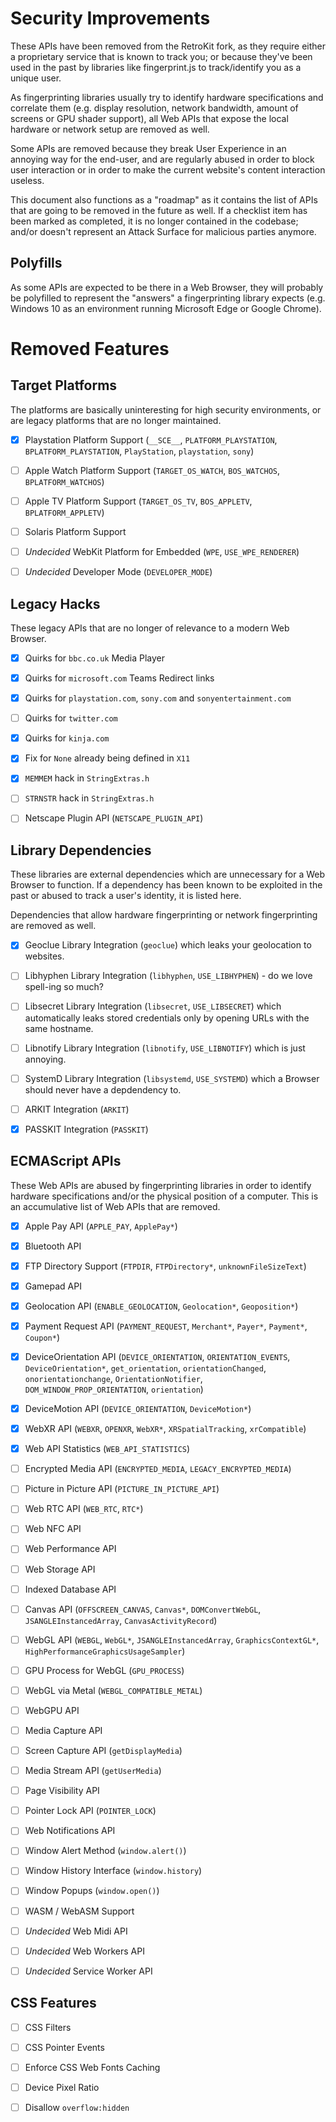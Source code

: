 
# Security Improvements

These APIs have been removed from the RetroKit fork, as they require either a
proprietary service that is known to track you; or because they've been used in
the past by libraries like fingerprint.js to track/identify you as a unique user.

As fingerprinting libraries usually try to identify hardware specifications and
correlate them (e.g. display resolution, network bandwidth, amount of screens or
GPU shader support), all Web APIs that expose the local hardware or network setup
are removed as well.

Some APIs are removed because they break User Experience in an annoying way
for the end-user, and are regularly abused in order to block user interaction
or in order to make the current website's content interaction useless.

This document also functions as a "roadmap" as it contains the list of APIs that
are going to be removed in the future as well. If a checklist item has been marked
as completed, it is no longer contained in the codebase; and/or doesn't represent
an Attack Surface for malicious parties anymore.

## Polyfills

As some APIs are expected to be there in a Web Browser, they will probably be
polyfilled to represent the "answers" a fingerprinting library expects (e.g.
Windows 10 as an environment running Microsoft Edge or Google Chrome).


# Removed Features

## Target Platforms

The platforms are basically uninteresting for high security environments, or are
legacy platforms that are no longer maintained.

- [x] Playstation Platform Support (`__SCE__`, `PLATFORM_PLAYSTATION`, `BPLATFORM_PLAYSTATION`, `PlayStation`, `playstation`, `sony`)
- [ ] Apple Watch Platform Support (`TARGET_OS_WATCH`, `BOS_WATCHOS`, `BPLATFORM_WATCHOS`)
- [ ] Apple TV Platform Support (`TARGET_OS_TV`, `BOS_APPLETV`, `BPLATFORM_APPLETV`)
- [ ] Solaris Platform Support
- [ ] *Undecided* WebKit Platform for Embedded (`WPE`, `USE_WPE_RENDERER`)
- [ ] *Undecided* Developer Mode (`DEVELOPER_MODE`)


## Legacy Hacks

These legacy APIs that are no longer of relevance to a modern Web Browser.

- [x] Quirks for `bbc.co.uk` Media Player
- [x] Quirks for `microsoft.com` Teams Redirect links
- [x] Quirks for `playstation.com`, `sony.com` and `sonyentertainment.com`
- [ ] Quirks for `twitter.com`
- [x] Quirks for `kinja.com`
- [x] Fix for `None` already being defined in `X11`
- [x] `MEMMEM` hack in `StringExtras.h`
- [ ] `STRNSTR` hack in `StringExtras.h`
- [ ] Netscape Plugin API (`NETSCAPE_PLUGIN_API`)


## Library Dependencies

These libraries are external dependencies which are unnecessary for a Web Browser
to function. If a dependency has been known to be exploited in the past or abused
to track a user's identity, it is listed here.

Dependencies that allow hardware fingerprinting or network fingerprinting are
removed as well.

- [x] Geoclue Library Integration (`geoclue`) which leaks your geolocation to websites.
- [ ] Libhyphen Library Integration (`libhyphen`, `USE_LIBHYPHEN`) - do we love spell-ing so much?
- [ ] Libsecret Library Integration (`libsecret`, `USE_LIBSECRET`) which automatically leaks stored credentials only by opening URLs with the same hostname.
- [ ] Libnotify Library Integration (`libnotify`, `USE_LIBNOTIFY`) which is just annoying.
- [ ] SystemD Library Integration (`libsystemd`, `USE_SYSTEMD`) which a Browser should never have a depdendency to.
- [ ] ARKIT Integration (`ARKIT`)
- [x] PASSKIT Integration (`PASSKIT`)


## ECMAScript APIs

These Web APIs are abused by fingerprinting libraries in order to identify hardware
specifications and/or the physical position of a computer. This is an accumulative
list of Web APIs that are removed.

- [x] Apple Pay API (`APPLE_PAY`, `ApplePay*`)
- [x] Bluetooth API

- [x] FTP Directory Support (`FTPDIR`, `FTPDirectory*`, `unknownFileSizeText`)
- [x] Gamepad API
- [x] Geolocation API (`ENABLE_GEOLOCATION`, `Geolocation*`, `Geoposition*`)
- [x] Payment Request API (`PAYMENT_REQUEST`, `Merchant*`, `Payer*`, `Payment*`, `Coupon*`)
- [x] DeviceOrientation API (`DEVICE_ORIENTATION`, `ORIENTATION_EVENTS`, `DeviceOrientation*`, `get_orientation`, `orientationChanged`, `onorientationchange`, `OrientationNotifier`, `DOM_WINDOW_PROP_ORIENTATION`, `orientation`)
- [x] DeviceMotion API (`DEVICE_ORIENTATION`, `DeviceMotion*`)
- [x] WebXR API (`WEBXR`, `OPENXR`, `WebXR*`, `XRSpatialTracking`, `xrCompatible`)
- [x] Web API Statistics (`WEB_API_STATISTICS`)

- [ ] Encrypted Media API (`ENCRYPTED_MEDIA`, `LEGACY_ENCRYPTED_MEDIA`)
- [ ] Picture in Picture API (`PICTURE_IN_PICTURE_API`)
- [ ] Web RTC API (`WEB_RTC`, `RTC*`)
- [ ] Web NFC API
- [ ] Web Performance API
- [ ] Web Storage API
- [ ] Indexed Database API
- [ ] Canvas API (`OFFSCREEN_CANVAS`, `Canvas*`, `DOMConvertWebGL`, `JSANGLEInstancedArray`, `CanvasActivityRecord`)
- [ ] WebGL API (`WEBGL`, `WebGL*`, `JSANGLEInstancedArray`, `GraphicsContextGL*`, `HighPerformanceGraphicsUsageSampler`)
- [ ] GPU Process for WebGL (`GPU_PROCESS`)
- [ ] WebGL via Metal (`WEBGL_COMPATIBLE_METAL`)
- [ ] WebGPU API
- [ ] Media Capture API
- [ ] Screen Capture API (`getDisplayMedia`)
- [ ] Media Stream API (`getUserMedia`)
- [ ] Page Visibility API
- [ ] Pointer Lock API (`POINTER_LOCK`)
- [ ] Web Notifications API
- [ ] Window Alert Method (`window.alert()`)
- [ ] Window History Interface (`window.history`)
- [ ] Window Popups (`window.open()`)
- [ ] WASM / WebASM Support
- [ ] *Undecided* Web Midi API
- [ ] *Undecided* Web Workers API
- [ ] *Undecided* Service Worker API


## CSS Features

- [ ] CSS Filters
- [ ] CSS Pointer Events
- [ ] Enforce CSS Web Fonts Caching
- [ ] Device Pixel Ratio
- [ ] Disallow `overflow:hidden`


